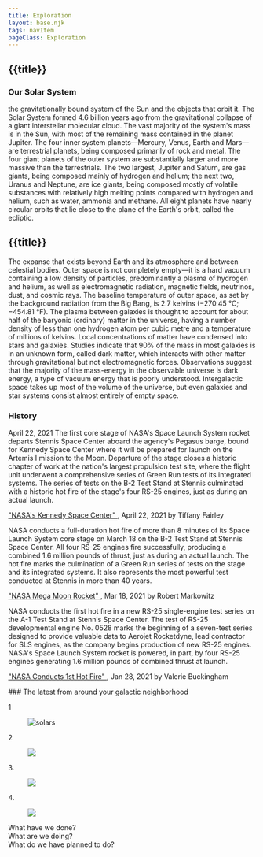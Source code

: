 ```yaml
---
title: Exploration
layout: base.njk
tags: navItem
pageClass: Exploration
---
```

## {{title}}

### Our Solar System
the gravitationally bound system of the Sun and the objects that orbit it. The Solar System formed 4.6 billion years ago from the gravitational collapse of a giant interstellar molecular cloud. The vast majority of the system's mass is in the Sun, with most of the remaining mass contained in the planet Jupiter. The four inner system planets—Mercury, Venus, Earth and Mars—are terrestrial planets, being composed primarily of rock and metal. The four giant planets of the outer system are substantially larger and more massive than the terrestrials. The two largest, Jupiter and Saturn, are gas giants, being composed mainly of hydrogen and helium; the next two, Uranus and Neptune, are ice giants, being composed mostly of volatile substances with relatively high melting points compared with hydrogen and helium, such as water, ammonia and methane. All eight planets have nearly circular orbits that lie close to the plane of the Earth's orbit, called the ecliptic.

## {{title}}

The expanse that exists beyond Earth and its atmosphere and between celestial bodies. Outer space is not completely empty—it is a hard vacuum containing a low density of particles, predominantly a plasma of hydrogen and helium, as well as electromagnetic radiation, magnetic fields, neutrinos, dust, and cosmic rays. The baseline temperature of outer space, as set by the background radiation from the Big Bang, is 2.7 kelvins (−270.45 °C; −454.81 °F). The plasma between galaxies is thought to account for about half of the baryonic (ordinary) matter in the universe, having a number density of less than one hydrogen atom per cubic metre and a temperature of millions of kelvins. Local concentrations of matter have condensed into stars and galaxies. Studies indicate that 90% of the mass in most galaxies is in an unknown form, called dark matter, which interacts with other matter through gravitational but not electromagnetic forces. Observations suggest that the majority of the mass-energy in the observable universe is dark energy, a type of vacuum energy that is poorly understood. Intergalactic space takes up most of the volume of the universe, but even galaxies and star systems consist almost entirely of empty space.

<section class="History container">
        <div class="rect-bg"></div>
        <div class="title">
            <h3>History</h3>
        </div>

<div class="grid-wrapper">
            <div class="grid-box">
                <div class="hover">
                    April 22, 2021 <i class="fa fa-arrow-right"></i></
                </div>
                The first core stage of NASA's Space Launch System rocket departs Stennis Space Center aboard the agency's Pegasus barge, bound for Kennedy Space Center where it will be prepared for launch on the Artemis I mission to the Moon. Departure of the stage closes a historic chapter of work at the nation's largest propulsion test site, where the flight unit underwent a comprehensive series of Green Run tests of its integrated systems. The series of tests on the B-2 Test Stand at Stennis culminated with a historic hot fire of the stage's four RS-25 engines, just as during an actual launch.
                <p>
                <a href ="https://www.nasa.gov/feature/barging-in-artemis-i-core-stage-arrives-at-kennedy"> "NASA's Kennedy Space Center"  </a> , April 22, 2021 by Tiffany Fairley
                </p>
            </div>

<div class="grid-box">
                <div class="hover">
                     <i class="fa fa-arrow-right"></i></a>
                </div>
                <p>NASA conducts a full-duration hot fire of more than 8 minutes of its Space Launch System core stage on March 18 on the B-2 Test Stand at Stennis Space Center. All four RS-25 engines fire successfully, producing a combined 1.6 million pounds of thrust, just as during an actual launch. The hot fire marks the culmination of a Green Run series of tests on the stage and its integrated systems. It also represents the most powerful test conducted at Stennis in more than 40 years.</p>
                <p>
                <a href ="https://www.nasa.gov/press-release/nasa-mega-moon-rocket-passes-key-test-readies-for-launch"> "NASA Mega Moon Rocket"  </a> , Mar 18, 2021 by Robert Markowitz
                </p>
     </div>

<div class="grid-box">
                <div class="hover">
                    <i class="fa fa-arrow-right"></i></a>
                </div>
                <p>NASA conducts the first hot fire in a new RS-25 single-engine test series on the A-1 Test Stand at Stennis Space Center. The test of RS-25 developmental engine No. 0528 marks the beginning of a seven-test series designed to provide valuable data to Aerojet Rocketdyne, lead contractor for SLS engines, as the company begins production of new RS-25 engines. NASA's Space Launch System rocket is powered, in part, by four RS-25 engines generating 1.6 million pounds of combined thrust at launch.</p>
                <p>
                <a href ="https://www.nasa.gov/centers/stennis/news/releases/2021/NASA-Conducts-1st-Hot-Fire-of-New-RS-25-Engine-Test-Series"> "NASA Conducts 1st Hot Fire" </a> , Jan 28, 2021 by Valerie Buckingham
                </p>
     </div>
</section>
### The latest from around your galactic neighborhood

1
<figure>
<img src="/images/solar-system.jpg" alt="solars">
</figure>

2
<figure>
<img src="/" alt=" ">
</figure>

3.<figure>
<img src="/" alt=" ">
</figure>
4.
<figure>
<img src="/" alt=" ">
</figure>
<section class="expogrid">
<div class="exploration">
What have we done?
</div>
What are we doing?
<div class="exploration">
What do we have planned to do?
</div>
</section>
